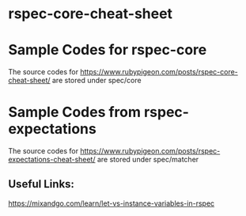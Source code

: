 # rspec-core-cheat-sheet

# Sample Codes for rspec-core
The source codes for https://www.rubypigeon.com/posts/rspec-core-cheat-sheet/ are stored under spec/core

# Sample Codes from rspec-expectations
The source codes for https://www.rubypigeon.com/posts/rspec-expectations-cheat-sheet/ are stored under spec/matcher

## Useful Links:
https://mixandgo.com/learn/let-vs-instance-variables-in-rspec
